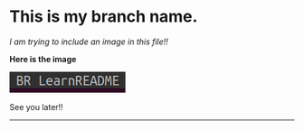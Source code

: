 # This is my branch name.

_I am trying to include an image in this file!!_

**Here is the image**

![Image](https://github.com/C0DER11101/LearnToWriteREADMEfile/blob/LearnREADME/BranchName.png "Branch Name")

See you later!!

---
